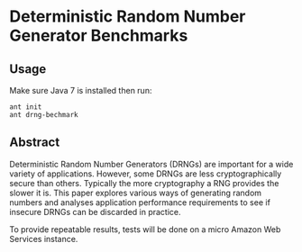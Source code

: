 Deterministic Random Number Generator Benchmarks
====================

Usage
-----
Make sure Java 7 is installed then run:

	ant init
	ant drng-bechmark


Abstract
--------
Deterministic Random Number Generators (DRNGs) are important for a wide variety of applications. However, some DRNGs are less cryptographically secure than others. Typically the more cryptography a RNG provides the slower it is. This paper explores various ways of generating random numbers and analyses application performance requirements to see if insecure DRNGs can be discarded in practice.

To provide repeatable results, tests will be done on a micro Amazon Web Services instance.


